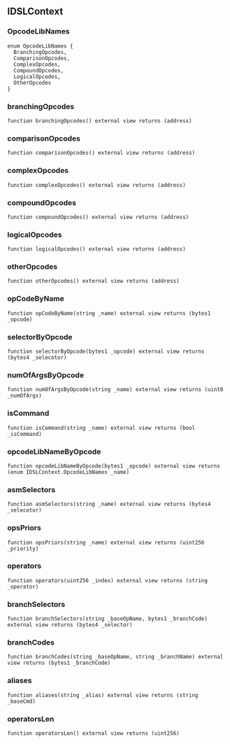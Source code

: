 ## IDSLContext

### OpcodeLibNames

```solidity
enum OpcodeLibNames {
  BranchingOpcodes,
  ComparisonOpcodes,
  ComplexOpcodes,
  CompoundOpcodes,
  LogicalOpcodes,
  OtherOpcodes
}
```

### branchingOpcodes

```solidity
function branchingOpcodes() external view returns (address)
```

### comparisonOpcodes

```solidity
function comparisonOpcodes() external view returns (address)
```

### complexOpcodes

```solidity
function complexOpcodes() external view returns (address)
```

### compoundOpcodes

```solidity
function compoundOpcodes() external view returns (address)
```

### logicalOpcodes

```solidity
function logicalOpcodes() external view returns (address)
```

### otherOpcodes

```solidity
function otherOpcodes() external view returns (address)
```

### opCodeByName

```solidity
function opCodeByName(string _name) external view returns (bytes1 _opcode)
```

### selectorByOpcode

```solidity
function selectorByOpcode(bytes1 _opcode) external view returns (bytes4 _selecotor)
```

### numOfArgsByOpcode

```solidity
function numOfArgsByOpcode(string _name) external view returns (uint8 _numOfArgs)
```

### isCommand

```solidity
function isCommand(string _name) external view returns (bool _isCommand)
```

### opcodeLibNameByOpcode

```solidity
function opcodeLibNameByOpcode(bytes1 _opcode) external view returns (enum IDSLContext.OpcodeLibNames _name)
```

### asmSelectors

```solidity
function asmSelectors(string _name) external view returns (bytes4 _selecotor)
```

### opsPriors

```solidity
function opsPriors(string _name) external view returns (uint256 _priority)
```

### operators

```solidity
function operators(uint256 _index) external view returns (string _operator)
```

### branchSelectors

```solidity
function branchSelectors(string _baseOpName, bytes1 _branchCode) external view returns (bytes4 _selector)
```

### branchCodes

```solidity
function branchCodes(string _baseOpName, string _branchName) external view returns (bytes1 _branchCode)
```

### aliases

```solidity
function aliases(string _alias) external view returns (string _baseCmd)
```

### operatorsLen

```solidity
function operatorsLen() external view returns (uint256)
```

